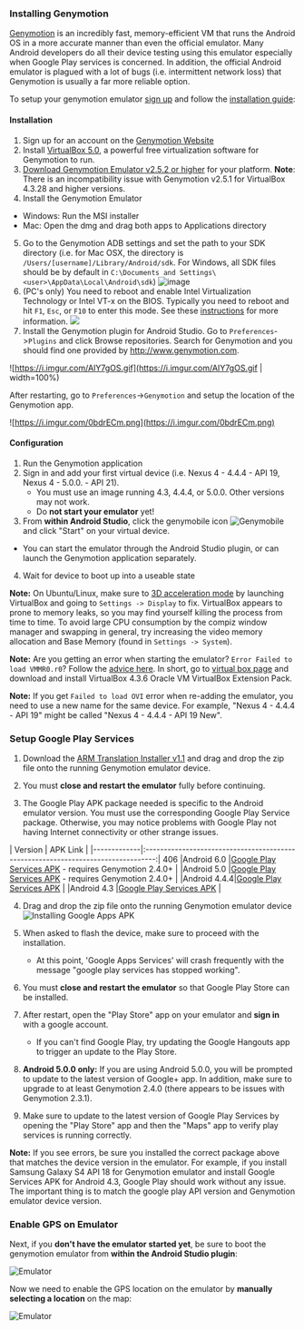 ### Installing Genymotion

[Genymotion](http://www.genymotion.com/) is an incredibly fast, memory-efficient VM that runs the Android OS in a more accurate manner than even the official emulator. Many Android developers do all their device testing using this emulator especially when Google Play services is concerned.  In addition, the official Android emulator is plagued with a lot of bugs (i.e. intermittent network loss) that Genymotion is usually a far more reliable option.

To setup your genymotion emulator [sign up](https://cloud.genymotion.com/page/customer/login/?next=/) and follow the [installation guide](https://cloud.genymotion.com/page/doc/):

#### Installation

1. Sign up for an account on the [Genymotion Website](https://cloud.genymotion.com/page/customer/login/?next=/)
2. Install [VirtualBox 5.0](https://www.virtualbox.org/wiki/Downloads), a powerful free virtualization software for Genymotion to run.  
3. [Download Genymotion Emulator v2.5.2 or higher](https://cloud.genymotion.com/page/launchpad/download/) for your platform.  **Note**: There is an incompatibility issue with Genymotion v2.5.1 for VirtualBox 4.3.28 and higher versions.
4. Install the Genymotion Emulator
  * Windows: Run the MSI installer
  * Mac: Open the dmg and drag both apps to Applications directory
5. Go to the Genymotion ADB settings and set the path to your SDK directory (i.e. for Mac OSX, the directory is `/Users/[username]/Library/Android/sdk`.  For Windows, all SDK files should be by default in `C:\Documents and Settings\<user>\AppData\Local\Android\sdk`)
   ![image](https://i.imgur.com/iGqP85B.png)
6. (PC's only) You need to reboot and enable Intel Virtualization Technology or Intel VT-x on the BIOS.   Typically you need to reboot and hit `F1`, `Esc`, or `F10` to enter this mode.  See these [instructions](http://www.sysprobs.com/disable-enable-virtualization-technology-bios) for more information.
   <img src="http://cdn.sysprobs.com/wp-content/uploads/2009/10/virt_bios.gif"> 
7. Install the Genymotion plugin for Android Studio.  Go to `Preferences`->`Plugins` and click Browse repositories. Search for Genymotion and you should find one provided by http://www.genymotion.com.

  ![https://i.imgur.com/AIY7gOS.gif](https://i.imgur.com/AIY7gOS.gif | width=100%)

  After restarting, go to `Preferences`->`Genymotion` and setup the location of the Genymotion app.

  ![https://i.imgur.com/0bdrECm.png](https://i.imgur.com/0bdrECm.png)

#### Configuration

1. Run the Genymotion application
2. Sign in and add your first virtual device (i.e. Nexus 4 - 4.4.4 - API 19, Nexus 4 - 5.0.0. - API 21).  
   * You must use an image running 4.3, 4.4.4, or 5.0.0.  Other versions may not work.
   * Do **not start your emulator** yet!
3. From **within Android Studio**, click the genymobile icon ![Genymobile](https://cloud.genymotion.com/static/images/doc/genymotion-plugin-eclipse-button.png) and click "Start" on your virtual device.
  * You can start the emulator through the Android Studio plugin, or can launch the Genymotion application separately.
4. Wait for device to boot up into a useable state

**Note:** On Ubuntu/Linux, make sure to [3D acceleration mode](http://imgur.com/Kl9cOmb) by launching VirtualBox and going to `Settings -> Display` to fix. VirtualBox appears to prone to memory leaks, so you may find yourself killing the process from time to time. To avoid large CPU consumption by the compiz window manager and swapping in general, try increasing the video memory allocation and Base Memory (found in `Settings -> System`).

**Note:** Are you getting an error when starting the emulator? `Error Failed to load VMMR0.r0`? Follow the [advice here](https://forums.virtualbox.org/viewtopic.php?f=8&t=40525#p186381). In short, go to [virtual box page](https://www.virtualbox.org/wiki/Downloads) and download and install VirtualBox 4.3.6 Oracle VM VirtualBox Extension Pack.

**Note:** If you get `Failed to load OVI` error when re-adding the emulator, you need to use a new name for the same device. For example, "Nexus 4 - 4.4.4 - API 19" might be called "Nexus 4 - 4.4.4 - API 19 New".

### Setup Google Play Services

1. Download the [ARM Translation Installer v1.1](http://www.mirrorcreator.com/files/0ZIO8PME/Genymotion-ARM-Translation_v1.1.zip_links) and drag and drop the zip file onto the running Genymotion emulator device.

2. You must **close and restart the emulator** fully before continuing.

3. The Google Play APK package needed is specific to the Android emulator version.  You must use the corresponding Google Play Service package.  Otherwise, you may notice problems with Google Play not having Internet connectivity or other strange issues.

| Version     | APK Link                                                                          |
|-------------|:---------------------------------------------------------------------------------:| 406
|Android 6.0  |[Google Play Services APK](https://www.androidfilehost.com/?fid=24052804347835438) - requires Genymotion 2.4.0+ |
|Android 5.0  |[Google Play Services APK](https://www.androidfilehost.com/?fid=95784891001614559) - requires Genymotion 2.4.0+ |
|Android 4.4.4|[Google Play Services APK](https://www.androidfilehost.com/?fid=23501681358544845)             |
|Android 4.3  |[Google Play Services APK](https://www.androidfilehost.com/?fid=23060877490000124)     |

4. Drag and drop the zip file onto the running Genymotion emulator device
   ![Installing Google Apps APK](https://i.imgur.com/PvGjlyo.png)

5. When asked to flash the device, make sure to proceed with the installation.
   - At this point, 'Google Apps Services' will crash frequently with the message "google play services has stopped working".

6. You must **close and restart the emulator** so that Google Play Store can be installed.

7. After restart, open the "Play Store" app on your emulator and **sign in** with a google account.
   - If you can't find Google Play, try updating the Google Hangouts app to trigger an update to the Play Store.

8. **Android 5.0.0 only:** If you are using Android 5.0.0, you will be prompted to update to the latest version of Google+ app.  In addition, make sure to upgrade to at least Genymotion 2.4.0 (there appears to be issues with Genymotion 2.3.1).

9. Make sure to update to the latest version of Google Play Services by opening the "Play Store" app and then the "Maps" app to verify play services is running correctly.

**Note:** If you see errors, be sure you installed the correct package above that matches the device version in the emulator. For example, if you install Samsung Galaxy S4 API 18 for Genymotion emulator and install Google Services APK for Android 4.3, Google Play should work without any issue. The important thing is to match the google play API version and Genymotion emulator device version.

### Enable GPS on Emulator

Next, if you **don't have the emulator started yet**, be sure to boot the genymotion emulator from **within the Android Studio plugin**:

![Emulator](https://i.imgur.com/OsGYNpE.png)

Now we need to enable the GPS location on the emulator by **manually selecting a location** on the map:

![Emulator](https://i.imgur.com/oAdAKA0.png)